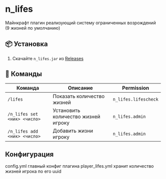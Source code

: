 # n_lifes
Майнкрафт плагин реализующий систему ограниченных возрождений 
(9 жизней по умолчанию)

## 📦 Установка
1. Скачайте `n_lifes.jar` из [Releases](https://github.com/yourname/n_lifes/releases)

## 🧾 Команды

| Команда                        | Описание                                | Permission                 |
|-------------------------------|------------------------------------------|----------------------------|
| `/lifes`                      | Показать количество жизней               | `n_lifes.lifescheck`       |
| `/n_lifes set <ник> <число>`  | Установить количество жизней игроку      | `n_lifes.admin`            |
| `/n_lifes add <ник> <число>`  | Добавить жизни игроку                    | `n_lifes.admin`            |

## Конфигурация

config.yml главный конфиг плагина
player_lifes.yml хранит количество жизней игрока по его uuid
